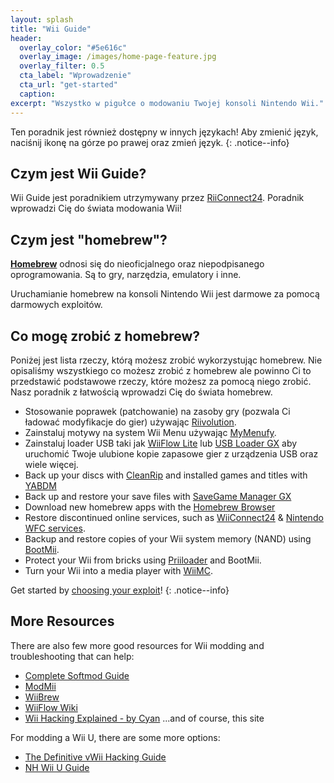 ```yaml
---
layout: splash
title: "Wii Guide"
header:
  overlay_color: "#5e616c"
  overlay_image: /images/home-page-feature.jpg
  overlay_filter: 0.5
  cta_label: "Wprowadzenie"
  cta_url: "get-started"
  caption:
excerpt: "Wszystko w pigułce o modowaniu Twojej konsoli Nintendo Wii."
---
```


Ten poradnik jest również dostępny w innych językach! Aby zmienić język, naciśnij ikonę na górze po prawej oraz zmień język.
{: .notice--info}

## Czym jest Wii Guide?

Wii Guide jest poradnikiem utrzymywany przez [RiiConnect24](https://rc24.xyz). Poradnik wprowadzi Cię do świata modowania Wii!

## Czym jest "homebrew"?

[**Homebrew**](https://en.wikipedia.org/wiki/Homebrew_(video_games)) odnosi się do nieoficjalnego oraz niepodpisanego oprogramowania. Są to gry, narzędzia, emulatory i inne.

Uruchamianie homebrew na konsoli Nintendo Wii jest darmowe za pomocą darmowych exploitów.

## Co mogę zrobić z homebrew?

Poniżej jest lista rzeczy, którą możesz zrobić wykorzystując homebrew. Nie opisaliśmy wszystkiego co możesz zrobić z homebrew ale powinno Ci to przedstawić podstawowe rzeczy, które możesz za pomocą niego zrobić. Nasz poradnik z łatwością wprowadzi Cię do świata homebrew.

- Stosowanie poprawek (patchowanie) na zasoby gry (pozwala Ci ładować modyfikacje do gier) używając [Riivolution](http://www.wiibrew.org/wiki/Riivolution).
- Zainstaluj motywy na system Wii Menu używając [MyMenufy](/themes).
- Zainstaluj loader USB taki jak [WiiFlow Lite](https://gbatemp.net/threads/wiiflow-lite.422685/) lub [USB Loader GX](/usbloadergx) aby uruchomić Twoje ulubione kopie zapasowe gier z urządzenia USB oraz wiele więcej.
- Back up your discs with [CleanRip](/dump-games) and installed games and titles with [YABDM](/dump-wads)
- Back up and restore your save files with [SaveGame Manager GX](https://wiidatabase.de/downloads/wii-tools/savegame-manager-gx-beta/)
- Download new homebrew apps with the [Homebrew Browser](/hbb)
- Restore discontinued online services, such as [WiiConnect24](/riiconnect24) & [Nintendo WFC services](/wiimmfi).
- Backup and restore copies of your Wii system memory (NAND) using [BootMii](http://bootmii.org).
- Protect your Wii from bricks using [Priiloader](/priiloader) and BootMii.
- Turn your Wii into a media player with [WiiMC](http://www.wiimc.org/).

Get started by [choosing your exploit](get-started)!
{: .notice--info}

## More Resources

There are also few more good resources for Wii modding and troubleshooting that can help:

- [Complete Softmod Guide](https://sites.google.com/site/completesg/)
- [ModMii](http://modmii.000webhostapp.com/)
- [WiiBrew](https://wiibrew.org/)
- [WiiFlow Wiki](https://sites.google.com/site/wiiflowiki4/)
- [Wii Hacking Explained - by Cyan](https://gbatemp.net/threads/wii-hacking-explained.501605/) ...and of course, this site

For modding a Wii U, there are some more options:
- [The Definitive vWii Hacking Guide](https://gbatemp.net/threads/the-definitive-vwii-hacking-guide.425852/)
- [NH Wii U Guide](https://wiiuguide.xyz)